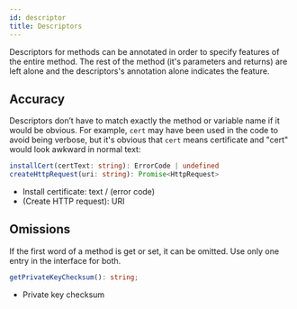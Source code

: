 ```yaml
---
id: descriptor
title: Descriptors
---
```


Descriptors for methods can be annotated in order to specify features of the entire method. The rest of the method (it's parameters and returns) are left alone and the descriptors's annotation alone indicates the feature.

## Accuracy

Descriptors don’t have to match exactly the method or variable name if it would be obvious. For example, `cert` may have been used in the code to avoid being verbose, but it's obvious that `cert` means certificate and "cert" would look awkward in normal text:

```typescript
installCert(certText: string): ErrorCode | undefined
createHttpRequest(uri: string): Promise<HttpRequest>
```

* Install certificate: text / (error code)
* (Create HTTP request): URI

## Omissions

If the first word of a method is get or set, it can be omitted. Use only one entry in the interface for both.

```typescript
getPrivateKeyChecksum(): string;
```

* Private key checksum